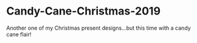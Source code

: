 # Candy-Cane-Christmas-2019
Another one of my Christmas present designs...but this time with a candy cane flair!
